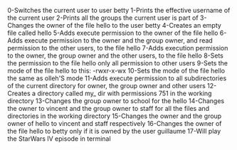 0-Switches the current user to user betty
1-Prints the effective username of the current user
2-Prints all the groups the current user is part of
3-Changes the owner of the file hello to the user betty
4-Creates an empty file called hello
5-Adds execute permission to the owner of the file hello
6-Adds execute permission to the owner and the group owner, and read permission to the other users, to the file hello
7-Adds execution permission to the owner, the group owner and the other users, to the file hello
8-Sets the permission to the file hello only all permission to other users
9-Sets the mode of the file hello to this: -rwxr-x-wx
10-Sets the mode of the file hello the same as olleh'S mode
11-Adds execute permission to all subdirectories of the current directory for owner, the group owner and other users
12-Creates a directory called my_ dir with permissions 751 in the working directory
13-Changes the group owner to school for the hello
14-Changes the owner to vincent and the group owner to staff for all the files and directories in the working directory
15-Changes the owner and the group owner of hello to vincent and staff respectively
16-Changes the owner of the file hello to betty only if it is owned by the user guillaume
17-Will play the StarWars IV episode in terminal
